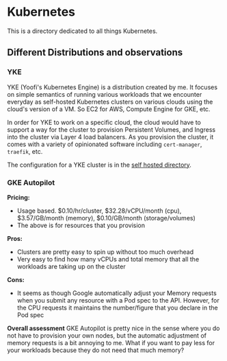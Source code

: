 # Kubernetes

This is a directory dedicated to all things Kubernetes.

## Different Distributions and observations

### YKE
YKE (Yoofi's Kubernetes Engine) is a distribution created by me. It focuses on simple semantics of running various workloads that we encounter everyday as self-hosted Kubernetes clusters on various clouds using the cloud's version of a VM. So EC2 for AWS, Compute Engine for GKE, etc.

In order for YKE to work on a specific cloud, the cloud would have to support a way for the cluster to provision Persistent Volumes, and Ingress into the cluster via Layer 4 load balancers. As you provision the cluster, it comes with a variety of opinionated software including `cert-manager`, `traefik`, etc.

The configuration for a YKE cluster is in the [self hosted directory](./self-hosted/).

### GKE Autopilot
**Pricing:**
- Usage based. $0.10/hr/cluster, $32.28/vCPU/month (cpu), $3.57/GB/month (memory), $0.10/GB/month (storage/volumes)
- The above is for resources that you provision

**Pros:**
- Clusters are pretty easy to spin up without too much overhead
- Very easy to find how many vCPUs and total memory that all the workloads are taking up on the cluster

**Cons:**
- It seems as though Google automatically adjust your Memory requests when you submit any resource with a Pod spec to the API. However, for the CPU requests it maintains the number/figure that you declare in the Pod spec

**Overall assessment**
GKE Autopilot is pretty nice in the sense where you do not have to provision your own nodes, but the automatic adjustment of memory requests is a bit annoying to me. What if you want to pay less for your workloads because they do not need that much memory?

